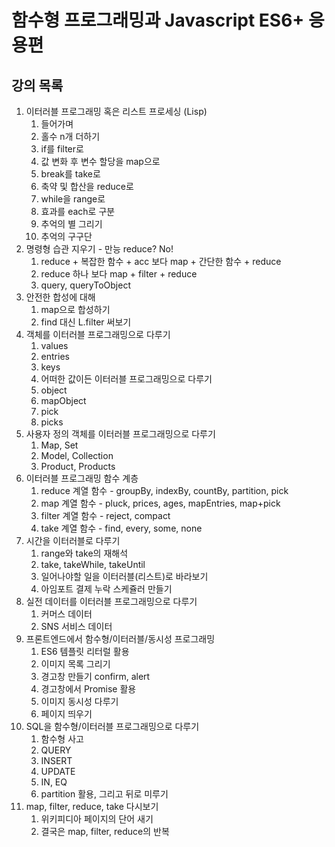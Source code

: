 # 함수형 프로그래밍과 Javascript ES6+ 응용편

## 강의 목록

1. 이터러블 프로그래밍 혹은 리스트 프로세싱 (Lisp)
    1. 들어가며
    2. 홀수 n개 더하기
    3. if를 filter로
    4. 값 변화 후 변수 할당을 map으로
    5. break를 take로
    6. 축약 및 합산을 reduce로
    7. while을 range로
    8. 효과를 each로 구분
    9. 추억의 별 그리기
    10. 추억의 구구단
2. 명령형 습관 지우기 - 만능 reduce? No!
    1. reduce + 복잡한 함수 + acc 보다 map + 간단한 함수 + reduce
    2. reduce 하나 보다 map + filter + reduce
    3. query, queryToObject
3. 안전한 합성에 대해
    1. map으로 합성하기
    2. find 대신 L.filter 써보기
4. 객체를 이터러블 프로그래밍으로 다루기
    1. values
    2. entries
    3. keys
    4. 어떠한 값이든 이터러블 프로그래밍으로 다루기
    5. object
    6. mapObject
    7. pick
    8. picks
5. 사용자 정의 객체를 이터러블 프로그래밍으로 다루기
    1. Map, Set
    2. Model, Collection
    3. Product, Products
6. 이터러블 프로그래밍 함수 계층
    1. reduce 계열 함수 - groupBy, indexBy, countBy, partition, pick
    1. map 계열 함수 - pluck, prices, ages, mapEntries, map+pick
    2. filter 계열 함수 - reject, compact
    4. take 계열 함수 - find, every, some, none
7. 시간을 이터러블로 다루기
    1. range와 take의 재해석
    2. take, takeWhile, takeUntil
    3. 일어나야할 일을 이터러블(리스트)로 바라보기
    4. 아임포트 결제 누락 스케쥴러 만들기
8. 실전 데이터를 이터러블 프로그래밍으로 다루기
    1. 커머스 데이터
    2. SNS 서비스 데이터
9. 프론트엔드에서 함수형/이터러블/동시성 프로그래밍
    1. ES6 템플릿 리터럴 활용
    2. 이미지 목록 그리기
    3. 경고창 만들기 confirm, alert
    4. 경고창에서 Promise 활용
    5. 이미지 동시성 다루기
    6. 페이지 띄우기
10. SQL을 함수형/이터러블 프로그래밍으로 다루기
    1. 함수형 사고
    2. QUERY
    3. INSERT
    4. UPDATE
    5. IN, EQ
    6. partition 활용, 그리고 뒤로 미루기
11. map, filter, reduce, take 다시보기
    1. 위키피디아 페이지의 단어 새기
    2. 결국은 map, filter, reduce의 반복